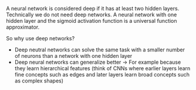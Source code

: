 A neural network is considered deep if it has at least two hidden layers. Technically we do not need deep networks. A neural network with one hidden layer and the sigmoid activation function is a universal function approximator.

So why use deep networks?

- Deep neutral networks can solve the same task with a smaller number of neurons than a network with one hidden layer
- Deep neural networks can generalize better -> For example because they learn hierarchical features (think of CNNs where earlier layers learn fine concepts such as edges and later layers learn broad concepts such as complex shapes)